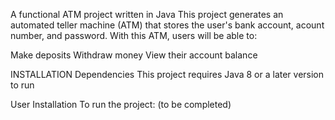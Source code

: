 A functional ATM project written in Java
This project generates an automated teller machine (ATM) that stores the user's bank account,
acount number, and password. 
With this ATM, users will be able to:

Make deposits
Withdraw money
View their account balance

INSTALLATION
Dependencies
This project requires Java 8 or a later version to run

User Installation
To run the project:
(to be completed)
